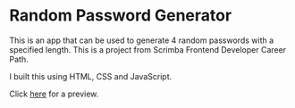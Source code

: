 # Random Password Generator

This is an app that can be used to generate 4 random passwords with a specified length. This is a project from Scrimba Frontend Developer Career Path.

I built this using HTML, CSS and JavaScript.

Click [here](https://jonhayjr.com/random-password-generator/) for a preview.